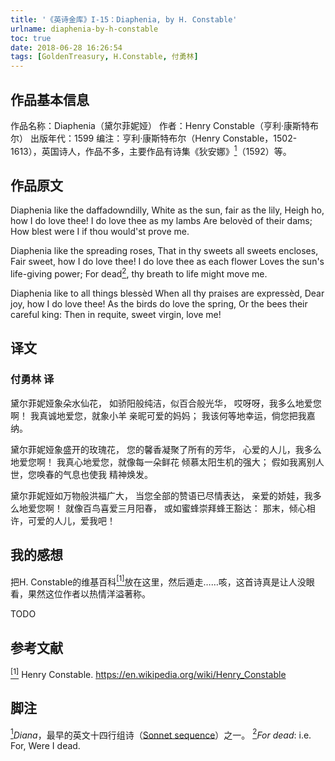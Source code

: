 ```yaml
---
title: '《英诗金库》I-15：Diaphenia, by H. Constable'
urlname: diaphenia-by-h-constable
toc: true
date: 2018-06-28 16:26:54
tags: [GoldenTreasury, H.Constable, 付勇林]
---
```


## 作品基本信息

作品名称：Diaphenia（黛尔菲妮娅）
作者：Henry Constable（亨利·康斯特布尔）
出版年代：1599
编注：亨利·康斯特布尔（Henry Constable，1502-1613），英国诗人，作品不多，主要作品有诗集《狄安娜》<a href="#note1" id="note1ref"><sup>1</sup></a>（1592）等。

## 作品原文
Diaphenia like the daffadowndilly,
White as the sun, fair as the lily,
Heigh ho, how I do love thee!
I do love thee as my lambs
Are belovèd of their dams;
How blest were I if thou would'st prove me.

Diaphenia like the spreading roses,
That in thy sweets all sweets encloses,
Fair sweet, how I do love thee!
I do love thee as each flower
Loves the sun's life-giving power;
For dead<a href="#note2" id="note2ref"><sup>2</sup></a>, thy breath to life might move me.

Diaphenia like to all things blessèd
When all thy praises are expressèd,
Dear joy, how I do love thee!
As the birds do love the spring,
Or the bees their careful king:
Then in requite, sweet virgin, love me!


## 译文
### 付勇林 译
黛尔菲妮娅象朵水仙花，
如骄阳般纯洁，似百合般光华，
哎呀呀，我多么地爱您啊！
我真诚地爱您，就象小羊
亲昵可爱的妈妈；
我该何等地幸运，倘您把我嘉纳。

黛尔菲妮娅象盛开的玫瑰花，
您的馨香凝聚了所有的芳华，
心爱的人儿，我多么地爱您啊！
我真心地爱您，就像每一朵鲜花
倾慕太阳生机的强大；
假如我离别人世，您唤春的气息也使我
精神焕发。

黛尔菲妮娅如万物般洪福广大，
当您全部的赞语已尽情表达，
亲爱的娇娃，我多么地爱您啊！
就像百鸟喜爱三月阳春，
或如蜜蜂崇拜蜂王豁达：
那末，倾心相许，可爱的人儿，爱我吧！


## 我的感想

把H. Constable的维基百科<a href="#bib1" id="bib1ref"><sup>[1]</sup></a>放在这里，然后遁走……咳，这首诗真是让人没眼看，果然这位作者以热情洋溢著称。

TODO

## 参考文献
<a id="bib1" href="#bib1ref"><sup>[1]</sup></a> Henry Constable. <https://en.wikipedia.org/wiki/Henry_Constable>

## 脚注
<a id="note1" href="#note1ref"><sup>1</sup></a>*Diana*，最早的英文十四行组诗（[Sonnet sequence](https://en.wikipedia.org/wiki/Sonnet_sequence)）之一。
<a id="note2" href="#note2ref"><sup>2</sup></a>*For dead*: i.e. For, Were I dead.
